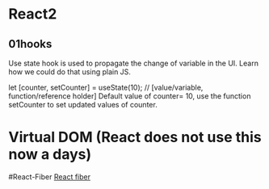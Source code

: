# React2

## 01hooks
Use state hook is used to propagate the change of variable in the UI.
Learn how we could do that using plain JS.

let [counter, setCounter] = useState(10);  // [value/variable, function/reference holder]
Default value of counter= 10, use the function setCounter to set updated values of counter.

# Virtual DOM (React does not use this now a days)


#React-Fiber
<a href="https://github.com/acdlite/react-fiber-architecture"> React fiber</a>
